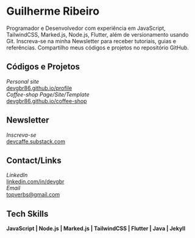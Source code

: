 # Guilherme Ribeiro 


Programador e Desenvolvedor com experiência em
JavaScript, TailwindCSS, Marked.js,
Node.js, Flutter,
além de versionamento usando Git.
Inscreva-se na minha Newsletter
para receber tutoriais, guias e referências.
Compartilho meus códigos e projetos no repositório GitHub.


## Códigos e Projetos


*Personal site*       
[devgbr86.github.io/profile](https://devgbr86.github.io/profile/)           
*Coffee-shop Page/Site/Template*       
[devgbr86.github.io/coffee-shop](https://devgbr86.github.io/coffee-shop/) 


## Newsletter


*Inscreva-se*       
[devcaffe.substack.com](https://devcaffe.substack.com) 




## Contact/Links


*LinkedIn*       
[linkedin.com/in/devgbr](https://www.linkedin.com/in/devgbr/)   
*Email*     
topverbs@gmail.com





## Tech Skills


**JavaScript | Node.js | Marked.js | TailwindCSS | Flutter | Java | Jekyll**



<br/>
